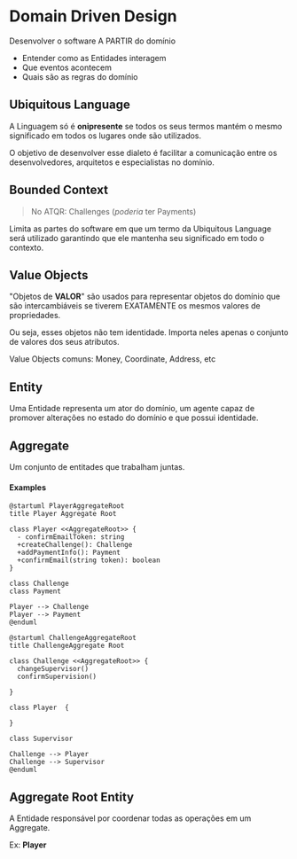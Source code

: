 # Domain Driven Design

Desenvolver o software A PARTIR do domínio

- Entender como as Entidades interagem
- Que eventos acontecem
- Quais são as regras do domínio

## Ubiquitous Language

A Linguagem só é **onipresente** se todos os seus termos mantém
o mesmo significado em todos os lugares onde são utilizados.

O objetivo de desenvolver esse dialeto é facilitar a comunicação
entre os desenvolvedores, arquitetos e especialistas no domínio.

## Bounded Context

> No ATQR: Challenges (_poderia_ ter Payments)

Limita as partes do software em que um termo da Ubiquitous Language será utilizado garantindo que ele mantenha seu
significado em todo o contexto.

## Value Objects

"Objetos de **VALOR**" são usados para representar objetos do domínio
que são intercambiáveis se tiverem EXATAMENTE os mesmos valores de
propriedades.

Ou seja, esses objetos não tem identidade. Importa neles apenas o conjunto de valores dos seus atributos.

Value Objects comuns: Money, Coordinate, Address, etc

## Entity

Uma Entidade representa um ator do domínio, um agente capaz de promover
alterações no estado do domínio e que possui identidade.

## Aggregate

Um conjunto de entitades que trabalham juntas.

#### Examples

```plantuml
@startuml PlayerAggregateRoot
title Player Aggregate Root

class Player <<AggregateRoot>> {
  - confirmEmailToken: string
  +createChallenge(): Challenge
  +addPaymentInfo(): Payment
  +confirmEmail(string token): boolean
}

class Challenge
class Payment

Player --> Challenge
Player --> Payment
@enduml
```

```plantuml
@startuml ChallengeAggregateRoot
title ChallengeAggregate Root

class Challenge <<AggregateRoot>> {
  changeSupervisor()
  confirmSupervision()

}

class Player  {

}

class Supervisor

Challenge --> Player
Challenge --> Supervisor
@enduml
```

## Aggregate Root Entity

A Entidade responsável por coordenar todas as operações em um Aggregate.

Ex: **Player**
